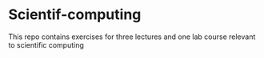 # Scientif-computing

This repo contains exercises for three lectures and one lab course relevant to scientific computing
